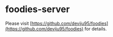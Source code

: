 # foodies-server

Please visit [https://github.com/deviju95/foodies](https://github.com/deviju95/foodies) for details.
